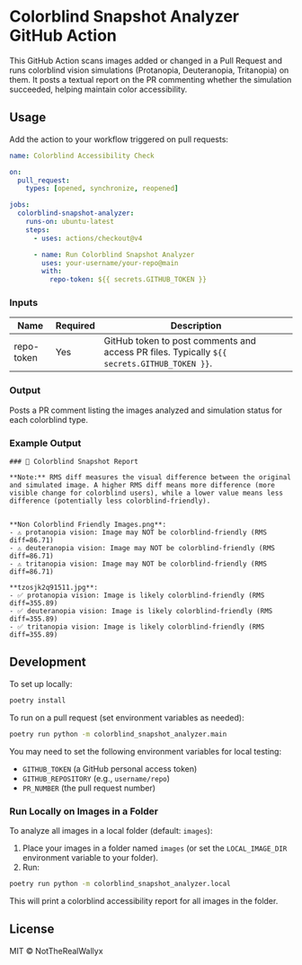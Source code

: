 # Colorblind Snapshot Analyzer GitHub Action

This GitHub Action scans images added or changed in a Pull Request and runs colorblind vision simulations (Protanopia, Deuteranopia, Tritanopia) on them. It posts a textual report on the PR commenting whether the simulation succeeded, helping maintain color accessibility.

## Usage

Add the action to your workflow triggered on pull requests:

```yaml
name: Colorblind Accessibility Check

on:
  pull_request:
    types: [opened, synchronize, reopened]

jobs:
  colorblind-snapshot-analyzer:
    runs-on: ubuntu-latest
    steps:
      - uses: actions/checkout@v4

      - name: Run Colorblind Snapshot Analyzer
        uses: your-username/your-repo@main
        with:
          repo-token: ${{ secrets.GITHUB_TOKEN }}
```

### Inputs

| Name       | Required | Description                                                                                 |
| ---------- | -------- | ------------------------------------------------------------------------------------------- |
| repo-token | Yes      | GitHub token to post comments and access PR files. Typically `${{ secrets.GITHUB_TOKEN }}`. |

### Output

Posts a PR comment listing the images analyzed and simulation status for each colorblind type.

### Example Output

```
### 🎨 Colorblind Snapshot Report

**Note:** RMS diff measures the visual difference between the original and simulated image. A higher RMS diff means more difference (more visible change for colorblind users), while a lower value means less difference (potentially less colorblind-friendly).


**Non Colorblind Friendly Images.png**:
- ⚠️ protanopia vision: Image may NOT be colorblind-friendly (RMS diff=86.71)
- ⚠️ deuteranopia vision: Image may NOT be colorblind-friendly (RMS diff=86.71)
- ⚠️ tritanopia vision: Image may NOT be colorblind-friendly (RMS diff=86.71)

**tzosjk2q91511.jpg**:
- ✅ protanopia vision: Image is likely colorblind-friendly (RMS diff=355.89)
- ✅ deuteranopia vision: Image is likely colorblind-friendly (RMS diff=355.89)
- ✅ tritanopia vision: Image is likely colorblind-friendly (RMS diff=355.89)
```

## Development

To set up locally:

```bash
poetry install
```

To run on a pull request (set environment variables as needed):

```bash
poetry run python -m colorblind_snapshot_analyzer.main
```

You may need to set the following environment variables for local testing:

- `GITHUB_TOKEN` (a GitHub personal access token)
- `GITHUB_REPOSITORY` (e.g., `username/repo`)
- `PR_NUMBER` (the pull request number)

### Run Locally on Images in a Folder

To analyze all images in a local folder (default: `images`):

1. Place your images in a folder named `images` (or set the `LOCAL_IMAGE_DIR` environment variable to your folder).
2. Run:

```bash
poetry run python -m colorblind_snapshot_analyzer.local
```

This will print a colorblind accessibility report for all images in the folder.

## License

MIT © NotTheRealWallyx
